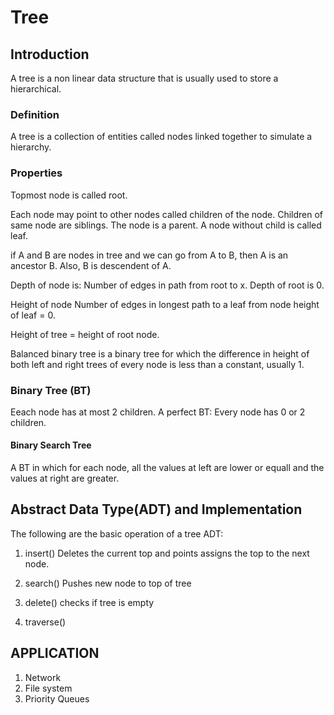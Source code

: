 # Tree

## Introduction
A tree is a non linear data structure that is usually used to store a hierarchical.

### Definition
A tree is a collection of entities called nodes linked together to simulate a hierarchy.

### Properties
Topmost node is called root. 

Each node may point to other nodes called children of the node. Children of same node are siblings. The node is a parent. A node without child is called leaf.

if A and B are nodes in tree and we can go from A to B, then A is an ancestor B. Also, B is descendent of A.

Depth of node is:
Number of edges in path from root to x.
Depth of root is 0.

Height of node
Number of edges in longest path to a leaf from node
height of leaf = 0.

Height of tree = height of root node.

Balanced binary tree is a binary tree for which the difference in height of both left and right trees of every node is less than a constant, usually 1.

### Binary Tree (BT)
Eeach node has at most 2 children.
A perfect BT: Every node has 0 or 2 children.

#### Binary Search Tree
A BT in which for each node, all the values at left are lower or equall and the values at right are greater.


## Abstract Data Type(ADT) and Implementation
The following are the basic operation of a tree ADT:

1. insert()
Deletes the current top and points assigns the top to the next node.

2. search()
Pushes new node to top of tree

3. delete()
checks if tree is empty

4. traverse()

## APPLICATION

1. Network
2. File system
2. Priority Queues 
